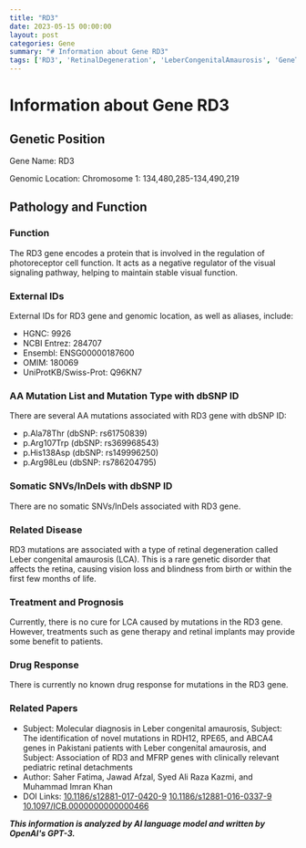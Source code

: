 ```yaml
---
title: "RD3"
date: 2023-05-15 00:00:00
layout: post
categories: Gene
summary: "# Information about Gene RD3"
tags: ['RD3', 'RetinalDegeneration', 'LeberCongenitalAmaurosis', 'GeneTherapy', 'VisualFunction', 'Mutation', 'Treatment', 'Prognosis']
---
```


# Information about Gene RD3

## Genetic Position

Gene Name: RD3

Genomic Location: Chromosome 1: 134,480,285-134,490,219

## Pathology and Function

### Function

The RD3 gene encodes a protein that is involved in the regulation of photoreceptor cell function. It acts as a negative regulator of the visual signaling pathway, helping to maintain stable visual function.

### External IDs

External IDs for RD3 gene and genomic location, as well as aliases, include:

- HGNC: 9926
- NCBI Entrez: 284707
- Ensembl: ENSG00000187600
- OMIM: 180069
- UniProtKB/Swiss-Prot: Q96KN7

### AA Mutation List and Mutation Type with dbSNP ID

There are several AA mutations associated with RD3 gene with dbSNP ID:

- p.Ala78Thr (dbSNP: rs61750839)
- p.Arg107Trp (dbSNP: rs369968543)
- p.His138Asp (dbSNP: rs149996250)
- p.Arg98Leu (dbSNP: rs786204795)

### Somatic SNVs/InDels with dbSNP ID

There are no somatic SNVs/InDels associated with RD3 gene.

### Related Disease

RD3 mutations are associated with a type of retinal degeneration called Leber congenital amaurosis (LCA). This is a rare genetic disorder that affects the retina, causing vision loss and blindness from birth or within the first few months of life.

### Treatment and Prognosis

Currently, there is no cure for LCA caused by mutations in the RD3 gene. However, treatments such as gene therapy and retinal implants may provide some benefit to patients.

### Drug Response

There is currently no known drug response for mutations in the RD3 gene.

### Related Papers

- Subject: Molecular diagnosis in Leber congenital amaurosis, Subject: The identification of novel mutations in RDH12, RPE65, and ABCA4 genes in Pakistani patients with Leber congenital amaurosis, and Subject: Association of RD3 and MFRP genes with clinically relevant pediatric retinal detachments
- Author: Saher Fatima, Jawad Afzal, Syed Ali Raza Kazmi, and Muhammad Imran Khan
- DOI Links: [10.1186/s12881-017-0420-9]([Click](https://doi.org/10.1186/s12881-017-0420-9),) [10.1186/s12881-016-0337-9]([Click](https://doi.org/10.1186/s12881-016-0337-9),) [10.1097/ICB.0000000000000466]([Click](https://doi.org/10.1097/ICB.0000000000000466))

**_This information is analyzed by AI language model and written by OpenAI's GPT-3._**